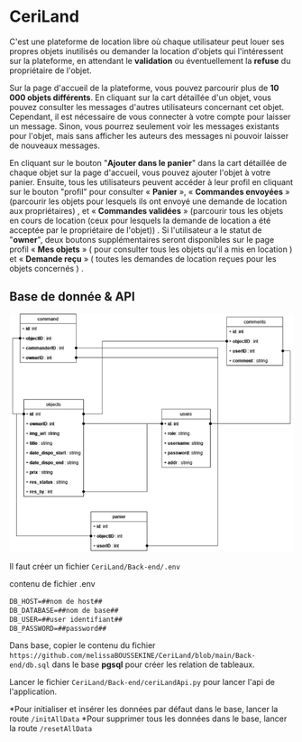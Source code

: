 # CeriLand
C'est une plateforme de location libre où chaque utilisateur peut louer ses propres objets inutilisés ou demander la location d'objets qui l'intéressent sur la plateforme, en attendant le **validation** ou éventuellement la **refuse** du propriétaire de l'objet.

Sur la page d'accueil de la plateforme, vous pouvez parcourir plus de **10 000 objets différents**. En cliquant sur la cart détaillée d'un objet, vous pouvez consulter les messages d'autres utilisateurs concernant cet objet. Cependant, il est nécessaire de vous connecter à votre compte pour laisser un message. Sinon, vous pourrez seulement voir les messages existants pour l'objet, mais sans afficher les auteurs des messages ni pouvoir laisser de nouveaux messages.

En cliquant sur le bouton "**Ajouter dans le panier**" dans la cart détaillée de chaque objet sur la page d'accueil, vous pouvez ajouter l'objet à votre panier. Ensuite, tous les utilisateurs peuvent accéder à leur profil en cliquant sur le bouton "profil" pour consulter « **Panier** »,  « **Commandes envoyées** » (parcourir les objets pour lesquels ils ont envoyé une demande de location aux propriétaires) , et « **Commandes validées** » (parcourir tous les objets en cours de location (ceux pour lesquels la demande de location a été acceptée par le propriétaire de l'objet)) . Si l'utilisateur a le statut de "**owner**", deux boutons supplémentaires seront disponibles sur le page profil « **Mes objets** » ( pour consulter tous les objets qu'il a mis en location ) et « **Demande reçu** » ( toutes les demandes de location reçues pour les objets concernés ) .


## Base de donnée & API

![La relation de base de données](https://github.com/melissaBOUSSEKINE/CeriLand/blob/main/Back-end/relation_BD.png)

Il faut créer un fichier ```CeriLand/Back-end/.env```

contenu de fichier .env
```
DB_HOST=##nom de host##
DB_DATABASE=##nom de base##
DB_USER=##user identifiant##
DB_PASSWORD=##password##
```

Dans base, copier le contenu du fichier ```https://github.com/melissaBOUSSEKINE/CeriLand/blob/main/Back-end/db.sql``` dans le base **pgsql** pour créer les relation de tableaux.

Lancer le fichier ```CeriLand/Back-end/ceriLandApi.py``` pour lancer l'api de l'application.

  *Pour initialiser et insérer les données par défaut dans le base, lancer la route ```/initAllData```
  *Pour supprimer tous les données dans le base, lancer la route ```/resetAllData```
